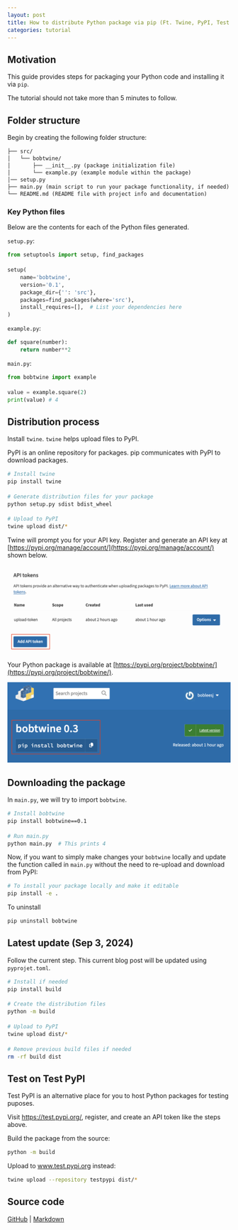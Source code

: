 ```yaml
---
layout: post
title: How to distribute Python package via pip (Ft. Twine, PyPI, Test PyPI)
categories: tutorial
---
```


## Motivation

This guide provides steps for packaging your Python code and installing it via
`pip`.

The tutorial should not take more than 5 minutes to follow.

## Folder structure

Begin by creating the following folder structure:

```
├── src/
│   └── bobtwine/
│       ├── __init__.py (package initialization file)
│       └── example.py (example module within the package)
│── setup.py
├── main.py (main script to run your package functionality, if needed)
└── README.md (README file with project info and documentation)
```

### Key Python files

Below are the contents for each of the Python files generated.

`setup.py`:

```python
from setuptools import setup, find_packages

setup(
    name='bobtwine',
    version='0.1',
    package_dir={'': 'src'},
    packages=find_packages(where='src'),
    install_requires=[],  # List your dependencies here
)
```

`example.py`:

```python
def square(number):
    return number**2
```

`main.py`:

```python
from bobtwine import example

value = example.square(2)
print(value) # 4
```

## Distribution process

Install `twine`. `twine` helps upload files to PyPI.

PyPI is an online repository for packages. pip communicates with PyPI to
download packages.

```bash
# Install twine
pip install twine

# Generate distribution files for your package
python setup.py sdist bdist_wheel

# Upload to PyPI
twine upload dist/*
```

Twine will prompt you for your API key. Register and generate an API key at
[https://pypi.org/manage/account/](https://pypi.org/manage/account/) shown
below.

![](/files/blog/2024-03-22-python-package-distribution/img/1.png)

Your Python package is available at
[https://pypi.org/project/bobtwine/](https://pypi.org/project/bobtwine/).

![](/files/blog/2024-03-22-python-package-distribution/img/2.png)

## Downloading the package

In `main.py`, we will try to import `bobtwine`.

```bash
# Install bobtwine
pip install bobtwine==0.1

# Run main.py
python main.py  # This prints 4
```

Now, if you want to simply make changes your `bobtwine` locally and update the
function called in `main.py` without the need to re-upload and download from
PyPI:

```bash
# To install your package locally and make it editable
pip install -e .
```

To uninstall

```bash
pip uninstall bobtwine
```

## Latest update (Sep 3, 2024)

Follow the current step. This current blog post will be updated using
`pyprojet.toml`.

```bash
# Install if needed
pip install build

# Create the distribution files
python -m build

# Upload to PyPI
twine upload dist/*

# Remove previous build files if needed
rm -rf build dist
```

## Test on Test PyPI

Test PyPI is an alternative place for you to host Python packages for testing
puposes.

Visit https://test.pypi.org/, register, and create an API token like the steps
above.

Build the package from the source:

```bash
python -m build
```

Upload to www.test.pypi.org instead:

```bash
twine upload --repository testpypi dist/*
```

## Source code

[GitHub](https://github.com/bobleesj/bobleesj.github.io/tree/main/files/blog/2024-03-22-python-package-distribution/source-code)
|
[Markdown](https://github.com/bobleesj/bobleesj.github.io/blob/main/_posts/2024-03-22-python-package-distribution.md)
